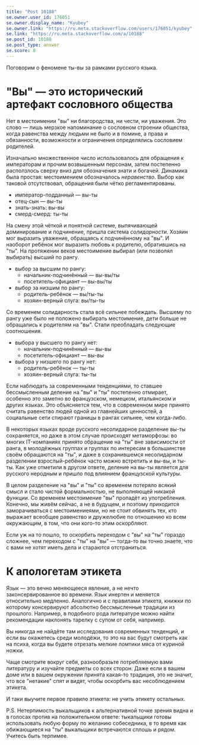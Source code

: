 ```yaml
---
title: "Post 10188"
se.owner.user_id: 176051
se.owner.display_name: "Kyubey"
se.owner.link: "https://ru.meta.stackoverflow.com/users/176051/kyubey"
se.link: "https://ru.meta.stackoverflow.com/a/10188"
se.post_id: 10188
se.post_type: answer
se.score: 8
---
```

<p>Поговорим о феномене ты-вы за рамками русского языка.</p>

<h1>"Вы" — это исторический артефакт сословного общества</h1>

<p>Нет в местоимении "вы" ни благородства, ни чести, ни уважения. Это слово — лишь мерзкое напоминание о сословном строении общества, когда равенства между людьми не было и в помине, а права и обязанности, возможности и ограничения определялись сословием родителей.</p>

<p>Изначально множественное число использовалось для обращения к императорам и прочим возвышенным персонам, затем постепенно расползлось сверху вниз для обозначения знати и богачей. Динамика была простая: местоимением обозначалось <em>неравенство</em>. Выбор как таковой отсутствовал, обращения были чётко регламентированы.</p>

<ul>
<li>император-подданный — вы-ты</li>
<li>отец-сын — вы-ты</li>
<li>знать-знать: вы-вы</li>
<li>смерд-смерд: ты-ты</li>
</ul>

<p>На смену этой чёткой и понятной системе, выпячивающей доминирование и подчинение, пришла система <em>солидарности</em>. Хозяин мог выразить уважение, обращаясь к подчинённому на "вы". И наоборот ребёнок мог выразить любовь к родителю, обратившись на "ты". На протяжении веков местоимение выбирал (или позволял выбирать) высший по рангу.</p>

<ul>
<li>выбор за высшим по рангу:

<ul>
<li>начальник-подчинённый — вы-вы/ты</li>
<li>посетитель-официант — вы-вы/ты</li>
</ul></li>
<li>выбор за низшим по рангу:

<ul>
<li>родитель-ребёнок — вы/ты-ты</li>
<li>хозяин-верный слуга: вы/ты-ты</li>
</ul></li>
</ul>

<p>Со временем солидарность стала всё сильнее побеждать. Высшему по рангу уже было не положено выбирать местоимение, дети больше не обращались к родителям на "вы". Стали преобладать следующие соотношения.</p>

<ul>
<li>выбора у высшего по рангу нет:

<ul>
<li>начальник-подчинённый — вы-вы</li>
<li>посетитель-официант — вы-вы</li>
</ul></li>
<li>выбора у низшего по рангу нет:

<ul>
<li>родитель-ребёнок — ты-ты</li>
<li>хозяин-верный слуга: ты-ты</li>
</ul></li>
</ul>

<p>Если наблюдать за современными тенденциями, то ставшее бессмысленным деление на "вы" и "ты" постепенно отмирает, особенно это заметно во французском, немецком, итальянском и других языках. Это объясняется тем, что в современном мире принято считать равенство людей одной из главнейших ценностей, а социальные сети стирают границы в рангах сильнее, чем когда-либо.</p>

<p>В некоторых языках вроде русского несолидарное разделение вы-ты сохраняется, но даже в этом случае происходят метаморфозы: во многих IT-компаниях принято обращение на "ты" вне зависимости от ранга, в молодёжных группах и группах по интересам в большинстве своём обращаются на "ты", и даже в сохранившемся несолидарном разделении взрослый-ребёнок часто можно встретить и вы-вы, и ты-ты. Как уже отметили в другом ответе, деление на вы-ты является для русского неродным и пришло под влиянием французской культуры.</p>

<p>В целом разделение на "вы" и "ты" со временем потеряло всякий смысл и стало чистой формальностью, не выполняющей никакой функции. Со временем местоимение "вы" пропадёт из употребления. Конечно, мы живём сейчас, а не в будущем, и поэтому приходится заморачиваться с местоимениеями, но не стоит обвинять тех, кто выражает всеобщее равенство и дружелюбие по отношению ко всем окружающим, в том, что они кого-то этим оскорбляют.</p>

<p>Если уж на то пошло, то оскорбить переходом с "вы" на "ты" гораздо сложнее, чем переходом с "ты" на "вы" — тогда-то вы точно знаете, что с вами не хотят иметь дела и стараются отстраниться.</p>

<h1>К апологетам этикета</h1>

<p>Язык — это вечно меняющееся явление, а не нечто законсервированное во времени. Язык инертен и меняется относительно медленно. Аналогично и с правилами этикета, книжки по которому консервируют абсолютно бессмысленные традиции из прошлого. Например, в подобного рода литературе можно найти рекомендации наклонять тарелку с супом от себя, например.</p>

<p>Вы никогда не найдёте там исследования современных тенденций, и если вы окажетесь среди молодёжи, то это на вас будут смотреть как на психа, когда вы будете отрезать мелкие ломтики мяса от куриной ножки.</p>

<p>Чаще смотрите вокруг себя, разнообразьте потребляемую вами литературу и изучайте предметы со всех сторон. Даже если в вашем доме или в вашем окружении принята какая-то традиция, это не значит, что все "нетакие" спят и видят, чтобы оскорбить вас несоблюдением этикета.</p>

<p>И таки выучите первое правило этикета: не учить этикету остальных.</p>

<p>P.S. Нетерпимость выкальщиков к альтернативной точке зрения видна и в голосах против на положительном ответе: тыкальщики готовы использовать любую форму по желанию собеседника, в то время как обижающиеся на "ты" выкальщики встречаются сплошь и рядом. Учитесь быть терпимее.</p>
